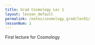 ```yaml
---
title: Grad Cosmology Lec 1
layout: lesson_default
permalink: /notes/cosmology_grad/lec01/
lessonNum: 1
---
```

First lecture for Cosmology
